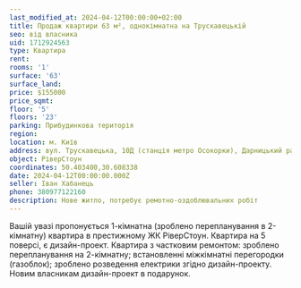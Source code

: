 ```yaml
---
last_modified_at: 2024-04-12T00:00:00+02:00
title: Продаж квартири 63 м², однокімнатна на Трускавецькій
seo: від власника
uid: 1712924563
type: Квартира
rent:
rooms: '1'
surface: '63'
surface_land:
price: $155000
price_sqmt:
floor: '5'
floors: '23'
parking: Прибудинкова територія
region:
location: м. Київ
address: вул. Трускавецька, 10Д (станція метро Осокорки), Дарницький район
object: РіверСтоун
coordinates: 50.403400,30.608338
date: 2024-04-12T00:00:00.000Z
seller: Іван Хабанець
phone: 380977122160
description: Нове житло, потребує ремотно-оздоблювальних робіт
---
```


Вашій увазі пропонується 1-кімнатна (зроблено перепланування в 2-кімнатну) квартира в престижному ЖК РіверСтоун. Квартира на 5 поверсі, є дизайн-проект. Квартира з частковим ремонтом: зроблено перепланування на 2-кімнатну; встановленні міжкімнатні перегородки (газоблок); зроблено розведення електрики згідно дизайн-проекту. Новим власникам дизайн-проект в подарунок.
